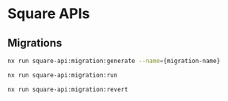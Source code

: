 # Square APIs

## Migrations

```sh
nx run square-api:migration:generate --name={migration-name}
```

```sh
nx run square-api:migration:run
```

```sh
nx run square-api:migration:revert
```
